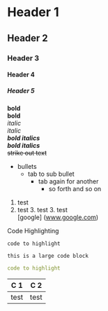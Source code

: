# Header 1
## Header 2  
### Header 3  
#### Header 4  
##### Header 5  
**bold**  
__bold__  
*italic*  
_italic_  
**_bold italics_**  
***bold italics***  
~~strike out text~~  
* bullets
    * tab to sub bullet
        * tab again for another
            * so forth and so on
1. test
2. test
    3. test
    3. test  
[google] (www.google.com)

Code Highlighting

`code to highlight`

```
this is a large code block
```

```.yml
code to highlight

```

| C 1 | C 2 |
| --- | --- |
| test | test |
